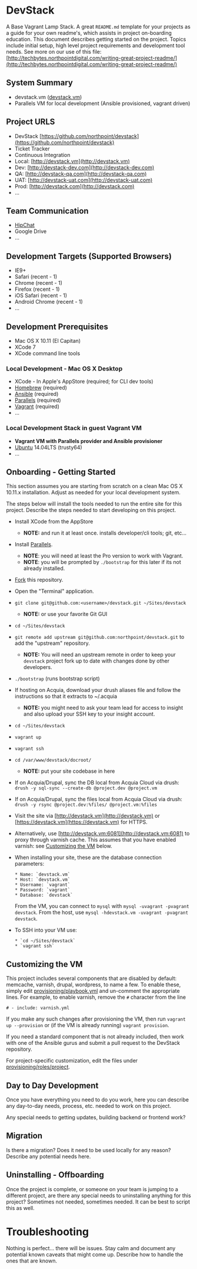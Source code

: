 # DevStack

A Base Vagrant Lamp Stack. A great `README.md` template for your projects as a guide for your own readme's, which assists in project on-boarding education. This document describes getting started on the project. Topics include initial setup, high level project requirements and development tool needs. See more on our use of this file: [http://techbytes.northpointdigital.com/writing-great-project-readme/](http://techbytes.northpointdigital.com/writing-great-project-readme/)

## System Summary

* devstack.vm ([devstack.vm](http://devstack.vm))
* Parallels VM for local development (Ansible provisioned, vagrant driven)

## Project URLS

* DevStack [https://github.com/northpoint/devstack](https://github.com/northpoint/devstack)
* Ticket Tracker
* Continuous Integration
* Local: [http://devstack.vm](http://devstack.vm)
* Dev: [http://devstack-dev.com](http://devstack-dev.com)
* QA: [http://devstack-qa.com](http://devstack-qa.com)
* UAT: [http://devstack-uat.com](http://devstack-uat.com)
* Prod: [http://devstack.com](http://devstack.com)
* ...

## Team Communication

* [HipChat](https://www.hipchat.com)
* Google Drive
* ...

## Development Targets (Supported Browsers)

* IE9+
* Safari (recent - 1)
* Chrome (recent - 1)
* Firefox (recent - 1)
* iOS Safari (recent - 1)
* Android Chrome (recent - 1)
* ...

## Development Prerequisites

* Mac OS X 10.11 (El Capitan)
* XCode 7
* XCode command line tools

### Local Development - Mac OS X Desktop

* XCode - In Apple's AppStore (required; for CLI dev tools)
* [Homebrew](http://brew.sh) (required)
* [Ansible](http://www.ansible.com) (required)
* [Parallels](http://www.parallels.com/) (required)
* [Vagrant](https://www.vagrantup.com) (required)
* ...

### Local Development Stack in guest Vagrant VM

* **Vagrant VM with Parallels provider and Ansible provisioner**
* [Ubuntu](http://www.ubuntu.com) 14.04LTS (trusty64)
* ...

## Onboarding - Getting Started

This section assumes you are starting from scratch on a clean Mac OS X 10.11.x installation. Adjust as needed for your local development system.

The steps below will install the tools needed to run the entire site for this project. Describe the steps needed to start developing on this project.

* Install XCode from the AppStore
  * **NOTE:** and run it at least once. installs developer/cli tools; git, etc...
* Install [Parallels](http://www.parallels.com/try/pd/).
  * **NOTE**: you will need at least the Pro version to work with Vagrant.
  * **NOTE**: you will be prompted by `./bootstrap` for this later if its not already installed.
* [Fork](https://github.com/northpoint/devstack#fork-destination-box) this repository.
* Open the "Terminal" application.
* `git clone git@github.com:<username>/devstack.git ~/Sites/devstack`
  * **NOTE:** or use your favorite Git GUI
* `cd ~/Sites/devstack`
* `git remote add upstream git@github.com:northpoint/devstack.git` to add the "upstream" repository.
  * **NOTE:** You will need an upstream remote in order to keep your `devstack` project fork up to date with changes done by other developers.
* `./bootstrap` (runs bootstrap script)
* If hosting on Acquia, download your drush aliases file and follow the instructions so that it extracts to ~/.acquia
  * **NOTE:** you might need to ask your team lead for access to insight and also upload your SSH key to your insight account.
* `cd ~/Sites/devstack`
* `vagrant up`
* `vagrant ssh`
* `cd /var/www/devstack/docroot/`
  * **NOTE:** put your site codebase in here
* If on Acquia/Drupal, sync the DB local from Acquia Cloud via drush: `drush -y sql-sync --create-db @project.dev @project.vm`
* If on Acquia/Drupal, sync the files local from Acquia Cloud via drush: `drush -y rsync @project.dev:%files/ @project.vm:%files`
* Visit the site via [http://devstack.vm](http://devstack.vm) or
  [https://devstack.vm](https://devstack.vm) for HTTPS.
* Alternatively, use [http://devstack.vm:6081](http://devstack.vm:6081)
  to proxy through varnish cache. This assumes that you have enabled varnish:
  see [Customizing the VM](#customizing-the-vm) below.
* When installing your site, these are the database connection parameters:

      * Name: `devstack.vm`
      * Host: `devstack.vm`
      * Username: `vagrant`
      * Password: `vagrant`
      * Database: `devstack`

  From the VM, you can connect to `mysql` with `mysql -uvagrant -pvagrant devstack`.
  From the host, use `mysql -hdevstack.vm -uvagrant -pvagrant devstack`.

* To SSH into your VM use:

      * `cd ~/Sites/devstack`
      * `vagrant ssh`


## Customizing the VM

This project includes several components that are disabled by default:  memcache, varnish, drupal, wordpress, to name a few. To enable these, simply edit [provisioning/playbook.yml](provisioning/playbook.yml) and un-comment the appropriate lines. For example, to enable varnish, remove the `#` character from the line

```
# - include: varnish.yml
```

If you make any such changes after provisioning the VM, then run `vagrant up --provision` or (if the VM is already running) `vagrant provision`.

If you need a standard component that is not already included, then work with one of the Ansible gurus and submit a pull request to the DevStack repository.

For project-specific customization, edit the files under [provisioning/roles/project](provisioning/roles/project).

## Day to Day Development

Once you have everything you need to do you work, here you can describe any day-to-day needs, process, etc. needed to work on this project.

Any special needs to getting updates, building backend or frontend work?

## Migration

Is there a migration? Does it need to be used locally for any reason? Describe any potential needs here.

## Uninstalling - Offboarding

Once the project is complete, or someone on your team is jumping to a different project, are there any special needs to uninstalling anything for this project? Sometimes not needed, sometimes needed. It can be best to script this as well.

# Troubleshooting

Nothing is perfect... there will be issues. Stay calm and document any potential known caveats that might come up. Describe how to handle the ones that are known.
